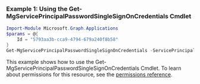### Example 1: Using the Get-MgServicePrincipalPasswordSingleSignOnCredentials Cmdlet
```powershell
Import-Module Microsoft.Graph.Applications
$params = @{
	Id = "5793aa3b-cca9-4794-679a240f8b58"
}
Get-MgServicePrincipalPasswordSingleSignOnCredentials -ServicePrincipalId $servicePrincipalId -BodyParameter $params
```
This example shows how to use the Get-MgServicePrincipalPasswordSingleSignOnCredentials Cmdlet.
To learn about permissions for this resource, see the [permissions reference](/graph/permissions-reference).
